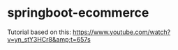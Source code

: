 # springboot-ecommerce
Tutorial based on this: https://www.youtube.com/watch?v=yn_stY3HCr8&amp;t=657s
